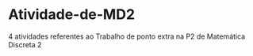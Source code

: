 # Atividade-de-MD2
4 atividades referentes ao Trabalho de ponto extra na P2 de Matemática Discreta 2
